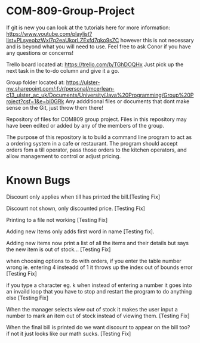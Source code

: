 # COM-809-Group-Project

If git is new you can look at the tutorials here for more information: https://www.youtube.com/playlist?list=PLsyeobzWxl7q2eaUkorLZExfd7qko9sZC however this is not necessary and is beyond what you will need to use. Feel free to ask Conor if you have any questions or concerns!

Trello board located at: https://trello.com/b/TGhDOQHx
Just pick up the next task in the to-do column and give it a go.

Group folder located at: https://ulster-my.sharepoint.com/:f:/r/personal/mcerlean-c13_ulster_ac_uk/Documents/University/Java%20Programming/Group%20Project?csf=1&e=bI0GRk
Any addditional files or documents that dont make sense on the Git, just throw them there!

Repository of files for COM809 group project.
Files in this repository may have been edited or added by any of the members of the group.

The purpose of this repository is to build a command line program to act as a ordering system in a cafe or restaurant.
The program should accept orders fom a till operator, pass those orders to the kitchen operators, and allow management to control or adjust pricing.



# Known Bugs


Discount only applies when till has printed the bill.[Testing Fix]

Discount not shown, only discounted price. [Testing Fix]

Printing to a file not working [Testing Fix]

Adding new Items only adds first word in name [Testing fix].

Adding new items now print a list of all the items and their details but says the new item is out of stock...
[Testing Fix]

when choosing options to do with orders, if you enter the table number wrong ie. entering 4 insteadd of 1 it throws up the index out of bounds error
[Testing Fix]

if you type a character eg. k when instead of entering a number it goes into an invaild loop that you have to stop and restart the program to do anything else [Testing Fix]


When the manager selects view out of stock it makes the user input a number to mark an item out of stock instead of viewing them.
[Testing Fix]

When the final bill is printed do we want discount to appear on the bill too? if not it just looks like our math sucks. [Testing Fix]


